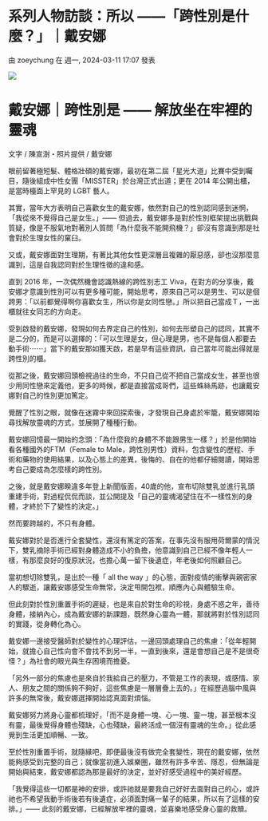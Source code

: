 # 系列人物訪談：所以 ——「跨性別是什麼？」｜戴安娜

由 zoeychung 在 週一, 2024-03-11 17:07 發表

![](https://hotline.org.tw/sites/hotline.org.tw/files/styles/width1140/public/field_insert_blog/72390C4F-29F9-4193-9D96-7D588BECE855.jpg?itok=7jVBd4xy)

# 戴安娜｜跨性別是 —— 解放坐在牢裡的靈魂

文字 / 陳宣澍・照片提供 / 戴安娜

眼前留著極短髮、體格壯碩的戴安娜，最初在第二屆「星光大道」比賽中受到矚目，隨後組成中性女團「MISSTER」於台灣正式出道；更在 2014 年公開出櫃，是當時檯面上罕見的 LGBT 藝人。

其實，當年大方表明自己喜歡女生的戴安娜，依然對自己的性別認同感到迷惘，「我從來不覺得自己是女生。」—— 但過去，戴安娜多是對於性別框架提出挑戰與質疑，像是不服氣地對著別人質問「為什麼我不能開飛機？」卻沒有意識到那是社會對於生理女性的窠臼。

又或，戴安娜面對生理期，有著比其他女性更深層且複雜的厭惡感，卻也沒那麼意識到，這是自我認同對於生理性徵的違和感。

直到 2016 年，一次偶然機會認識熱線的跨性別志工 Viva，在對方的分享後，戴安娜才意識到性別可以有更多種可能，開始思考，原來自己可以是男生、可以是個跨男：「以前都覺得啊你喜歡女生，所以你是女同性戀。」所以把自己當成Ｔ，一出櫃就往女同志的方向走。

受到啟發的戴安娜，發現如何去界定自己的性別，如何去形塑自己的認同，其實不是二分的，而是可以選擇的：「可以生理是女，但心理是男，也不是每個人都要去動手術⋯⋯」當下的戴安那如獲天啟，若是早有這些資訊，自己當年可能出得就是跨性別的櫃。

從那之後，戴安娜回頭檢視過往的生命，不只自己從不把自己當成女生，甚至也很少用同性戀來定義他，更多的時候，都是直接當成哥們，這些蛛絲馬跡，也讓戴安娜對自己的性別更加篤定。

覺醒了性別之眼，就像在迷霧中來回探索後，才發現自己身處於牢籠，戴安娜開始尋找解放靈魂的方式，並展開了種種行動。

戴安娜回憶最一開始的念頭：「為什麼我的身體不不能跟男生一樣？」於是他開始看各種國外的FTM（Female to Male，跨性別男性）資料，包含變性的歷程、手術和藥物的使用結果，以及心態上的差異，後悔的、自在的他都仔細閱讀，開始思考自己要成為怎麼樣的跨性別。

之後，就是戴安娜睽違多年登上新聞版面，40歲的他，宣布切除雙乳並進行乳頭重建手術，對過程侃侃而談，並公開提及「自己的靈魂渴望住在不一樣性別的身體，才終於下了變性的決定。」

然而要跨越的，不只有身體。

戴安娜對於是否進行全套變性，還沒有篤定的答案，在事先沒有服用荷爾蒙的情況下，雙乳摘除手術已經對身體造成不小的負擔，他意識到自己已經不像年輕人一樣，有那麼良好的復原狀況，也擔心萬一留下後遺症，年老後如何照顧自己。

當初想切除雙乳，是出於一種「 all the way 」的心態，面對疫情的衝擊與親密家人的驟逝，讓戴安娜感受生命無常，決定甩開包袱，順應內心與體驗生命。

但此刻對於性別重置手術的遲疑，也是來自於對生命的珍視，身處不惑之年，善待身體，接納內心，成為戴安娜的新課題，既然身心靈為一體，那就將對於性別認同的實踐，從身轉化為心。

戴安娜一邊接受醫師對於變性的心理評估，一邊回頭處理自己的焦慮：「從年輕開始，就擔心自己性向會不會找不到另一半，一直到後來，還是會想自己是不是很奇怪？」為社會的眼光與生存困境而擔憂。

「另外一部分的焦慮也是來自於我給自己的壓力，不管是工作的表現，或感情、家人、朋友之間的關係夠不夠好，這些焦慮是一層層疊上去的。」在經歷過腦中風與許多的無常後，戴安娜選擇開始認真面對煩惱。

戴安娜努力將身心靈都梳理好，「而不是身體一塊、心一塊、靈一塊，甚至根本沒有靈，最後覺得身體也殘缺，心也殘缺，最終活成一個沒有靈魂的生命。」從此感覺到生活更加順暢、一致。

至於性別重置手術，就隨緣吧，即便最後沒有做完全套變性，現在的戴安娜，依然能夠感受到完整的自己；就像當初進入娛樂圈，雖然有許多辛苦、隱忍，但無論是開始與結束，戴安娜都認為那是最好的決定，並好好感受過程中的美好經歷。

「我覺得這些一切都是神的安排，或許祂就是要我自己好好去面對自己的心，或許祂也不希望我動手術後若有後遺症，必須面對痛一輩子的結果，所以有了這樣的安排。」—— 此刻的戴安娜，已經解放牢裡的靈魂，並喜樂地感受身心靈的救贖。